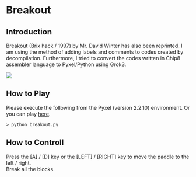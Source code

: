 # Breakout 

## Introduction

Breakout (Brix hack / 1997) by Mr. David Winter has also been reprinted.
I am using the method of adding labels and comments to codes created by decompilation. 
Furthermore, I tried to convert the codes written in Chip8 assembler language to Pyxel/Python using Grok3.

![](https://github.com/jay-kumogata/RetroGames/blob/main/breakout/screenshots/breakout03.gif)

## How to Play

Please execute the following from the Pyxel (version 2.2.10) environment.
Or you can play [here](https://kitao.github.io/pyxel/wasm/launcher/?run=jay-kumogata.RetroGames.pyxel.breakout.breakout).

	> python breakout.py

## How to Controll

Press the [A] / [D] key or the [LEFT] / [RIGHT] key to move the paddle to the left / right.  
Break all the blocks.
